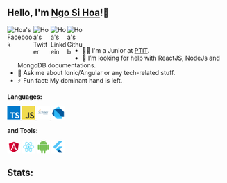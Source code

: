## Hello, I'm [Ngo Si Hoa](https://github.com/Shinsh0802)!👋

<a href="https://www.facebook.com/shn.08.02.2001/">
  <img align="left" alt="Hoa's Facebook" width="60px" src="https://1000logos.net/wp-content/uploads/2021/04/Facebook-logo.png" />
</a>
<a href="https://twitter.com/Shinsh_0802">
  <img align="left" alt="Hoa's Twitter" width="40px" src="https://raw.githubusercontent.com/anuraghazra/anuraghazra/master/assets/twitter.svg" />
</a>
<a href="https://www.linkedin.com/in/ngô-sĩ-hòa-426652229/">
  <img align="left" alt="Hoa's Linkdein" width="38px" src="https://cdn.icon-icons.com/icons2/2429/PNG/512/linkedin_logo_icon_147268.png" />
</a>
<a href="https://github.com/Shinsh0802">
  <img align="left" alt="Hoa's Github" width="35px" src="https://github.githubassets.com/images/mona-loading-dark.gif" />
</a>

<br/>
<br/>

- 👨‍🎓 I'm a Junior at [PTIT](http://hcm.ptit.edu.vn/).
- 🤔 I’m looking for help with ReactJS, NodeJs and MongoDB documentations.
- 💬 Ask me about Ionic/Angular or any tech-related stuff.
- ⚡ Fun fact: My dominant hand is left.

**Languages:**

<a href="https://github.com/microsoft/TypeScript">
  <code><img height="30" src="https://raw.githubusercontent.com/github/explore/80688e429a7d4ef2fca1e82350fe8e3517d3494d/topics/typescript/typescript.png"></code>
</a>
<a href="https://www.javascript.com">
  <code><img height="30" src="https://raw.githubusercontent.com/github/explore/80688e429a7d4ef2fca1e82350fe8e3517d3494d/topics/javascript/javascript.png"></code>
</a>
<a href="https://www.java.com">
  <code><img height="30" src="https://raw.githubusercontent.com/github/explore/80688e429a7d4ef2fca1e82350fe8e3517d3494d/topics/java/java.png"></code>
</a>
<a href="https://github.com/dartsim/dart">
  <code><img height="30" src="https://raw.githubusercontent.com/github/explore/80688e429a7d4ef2fca1e82350fe8e3517d3494d/topics/dart/dart.png"></code>
</a>

**and Tools:**

<code><img height="30" src="https://raw.githubusercontent.com/github/explore/80688e429a7d4ef2fca1e82350fe8e3517d3494d/topics/angular/angular.png"></code>
<code><img height="30" src="https://raw.githubusercontent.com/github/explore/80688e429a7d4ef2fca1e82350fe8e3517d3494d/topics/react-native/react-native.png"></code>
<code><img height="30" src="https://raw.githubusercontent.com/github/explore/80688e429a7d4ef2fca1e82350fe8e3517d3494d/topics/android/android.png"></code>
<code><img height="30" src="https://raw.githubusercontent.com/github/explore/80688e429a7d4ef2fca1e82350fe8e3517d3494d/topics/flutter/flutter.png"></code>

## Stats:
<!-- 
<a href="https://github.com/danglequocbao001">
  <img align="center" src="https://github-readme-stats.vercel.app/api/top-langs/?username=danglequocbao001&theme=tokyonight&hide_border=true&line_height=17&layout=compact" />
</a>
<a href="https://github.com/danglequocbao001">
 <img align="center" src="https://github-readme-stats.vercel.app/api?username=danglequocbao001&show_icons=true&theme=tokyonight&hide_border=true" alt="Bao's github stats"/>
</a>
<a href="https://github-readme-streak-stats.herokuapp.com/?user=danglequocbao001&theme=tokyonight">
  <img align="center" src="https://github-readme-streak-stats.herokuapp.com/?user=danglequocbao001&theme=tokyonight" />
</a>
<a href="https://github-readme-stats.vercel.app/api/wakatime?username=danglequocbao001&theme=tokyonight&hide_border=true">
 <img align="center" src="https://github-readme-stats.vercel.app/api/wakatime?username=danglequocbao001&theme=tokyonight&hide_border=true" alt="Bao's github stats"/>
</a>

<div>
 <a href="https://github.com/danglequocbao001/CityGuide">
  <img align="center" src="https://github-readme-stats.vercel.app/api/pin/?username=danglequocbao001&repo=CityGuide&theme=tokyonight&hide_border=true" />
 </a>
 <a href="https://github.com/danglequocbao001/Bessenger">
  <img align="center" src="https://github-readme-stats.vercel.app/api/pin/?username=danglequocbao001&repo=Bessenger&theme=tokyonight&hide_border=true" />
  </a>
</div>
 -->


















